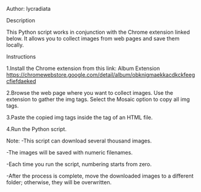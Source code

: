 Author: lycradiata

Description

This Python script works in conjunction with the Chrome extension linked below.
It allows you to collect images from web pages and save them locally.

Instructions

1.Install the Chrome extension from this link: Album Extension
https://chromewebstore.google.com/detail/album/obknigmaekkacdkckfeegcfiefdaeked

2.Browse the web page where you want to collect images. Use the extension to gather the img tags. Select the Mosaic option to copy all img tags.

3.Paste the copied img tags inside the <body> tag of an HTML file.

4.Run the Python script.

Note:
-This script can download several thousand images.

-The images will be saved with numeric filenames.

-Each time you run the script, numbering starts from zero.

-After the process is complete, move the downloaded images to a different folder; otherwise, they will be overwritten.
